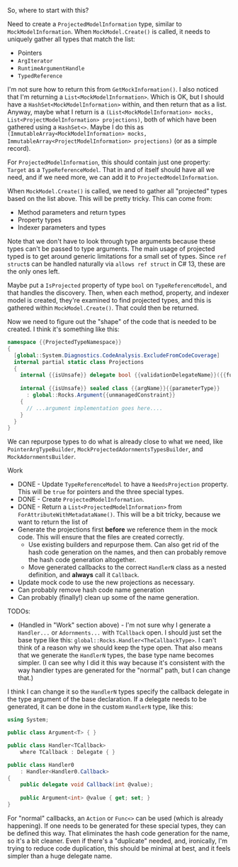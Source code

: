 So, where to start with this?

Need to create a `ProjectedModelInformation` type, similar to `MockModelInformation`. When `MockModel.Create()` is called, it needs to uniquely gather all types that match the list:

* Pointers
* `ArgIterator`
* `RuntimeArgumentHandle`
* `TypedReference`

I'm not sure how to return this from `GetMockInformation()`. I also noticed that I'm returning a `List<MockModelInformation>`. Which is OK, but I should have a `HashSet<MockModelInformation>` within, and then return that as a list. Anyway, maybe what I return is a `(List<MockModelInformation> mocks, List<ProjectModelInformation> projections)`, both of which have been gathered using a `HashSet<>`. Maybe I do this as `(ImmutableArray<MockModelInformation> mocks, ImmutableArray<ProjectModelInformation> projections)` (or as a simple record).

For `ProjectedModelInformation`, this should contain just one property: `Target` as a `TypeReferenceModel`. That in and of itself should have all we need, and if we need more, we can add it to `ProjectedModelInformation`.

When `MockModel.Create()` is called, we need to gather all "projected" types based on the list above. This will be pretty tricky. This can come from:

* Method parameters and return types
* Property types
* Indexer parameters and types

Note that we don't have to look through type arguments because these types can't be passed to type arguments. The main usage of projected typed is to get around generic limitations for a small set of types. Since `ref struct`s can be handled naturally via `allows ref struct` in C# 13, these are the only ones left.

Maybe put a `IsProjected` property of type `bool` on `TypeReferenceModel`, and that handles the discovery. Then, when each method, property, and indexer model is created, they're examined to find projected types, and this is gathered within `MockModel.Create()`. That could then be returned.

Now we need to figure out the "shape" of the code that is needed to be created. I think it's something like this:

```c#
namespace {{ProjectedTypeNamespace}}
{
  [global::System.Diagnostics.CodeAnalysis.ExcludeFromCodeCoverage]
  internal partial static class Projections
  {
    internal {{isUnsafe}} delegate bool {{validationDelegateName}}({{fullyQualifiedName}} @value){{unmanagedConstraint}};
	
    internal {{isUnsafe}} sealed class {{argName}}{{parameterType}}
      : global::Rocks.Argument{{unmanagedConstraint}}
    {
      // ...argument implementation goes here....
    }
  }
}
```

We can repurpose types to do what is already close to what we need, like `PointerArgTypeBuilder`, `MockProjectedAdornmentsTypesBuilder`, and `MockAdornmentsBuilder`. 

Work
* DONE - Update `TypeReferenceModel` to have a `NeedsProjection` property. This will be `true` for pointers and the three special types.
* DONE - Create `ProjectedModelInformation`.
* DONE - Return a `List<ProjectedModelInformation>` from `ForAttributeWithMetadataName()`. This will be a bit tricky, because we want to return the list of 
* Generate the projections first **before** we reference them in the mock code. This will ensure that the files are created correctly.
  * Use existing builders and repurpose them. Can also get rid of the hash code generation on the names, and then can probably remove the hash code generation altogether.
  * Move generated callbacks to the correct `HandlerN` class as a nested definition, and **always** call it `Callback`.
* Update mock code to use the new projections as necessary.
* Can probably remove hash code name generation
* Can probably (finally!) clean up some of the name generation.

TODOs:
* (Handled in "Work" section above) - I'm not sure why I generate a `Handler...` or `Adornments...` with `TCallback` open. I should just set the base type like this: `global::Rocks.Handler<TheCallbackType>`. I can't think of a reason why we should keep the type open. That also means that we generate the `HandlerN` types, the base type name becomes simpler. (I can see why I did it this way because it's consistent with the way handler types are generated for the "normal" path, but I can change that.)

I think I can change it so the `HandlerN` types specify the callback delegate in the type argument of the base declaration. If a delegate needs to be generated, it can be done in the custom `HandlerN` type, like this:

```c#
using System;

public class Argument<T> { }

public class Handler<TCallback>
    where TCallback : Delegate { }

public class Handler0
    : Handler<Handler0.Callback>
{
    public delegate void Callback(int @value);
    
    public Argument<int> @value { get; set; }
}
```

For "normal" callbacks, an `Action` or `Func<>` can be used (which is already happening). If one needs to be generated for these special types, they can be defined this way. That eliminates the hash code generation for the name, so it's a bit cleaner. Even if there's a "duplicate" needed, and, ironically, I'm trying to reduce code duplication, this should be minimal at best, and it feels simpler than a huge delegate name.